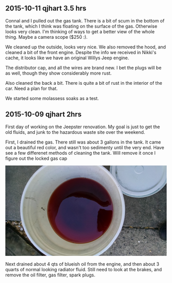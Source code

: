 ## 2015-10-11 qjhart 3.5 hrs

Connal and I pulled out the gas tank.  There is a bit of scum in the bottom of the tank, which I think was floating on the surface of the gas.  Otherwise looks very clean.  I'm thinking of ways to get a better view of the whole thing.  Maybe a camera scope ($250 :).

We cleaned up the outside, looks very nice.  We also removed the hood, and cleaned a bit of the front engine.  Despite the info we received in Nikki's cache, it looks like we have an original Willys Jeep engine. 

The distributor cap, and all the wires are brand new. I bet the plugs will be as well, though they show considerably more rust.

Also cleaned the back a bit.  There is quite a bit of rust in the interior of the car.  Need a plan for that.

We started some molassess soaks as a test.



## 2015-10-09 qjhart 2hrs

First day of working on the Jeepster renovation.  My goal is just to get the old fluids, and junk to the hazardous waste site over the weekend.

First, I drained the gas.  There still was about 3 gallons in the tank.  It came out a beautiful red color, and wasn't too sedimenty until the very end.  Have see a few differenet methods of cleaning the tank.  Will remove it once I figure out the locked gas cap

![Drained Gas](images/drained_gas.jpg)

Next drained about 4 qts of blueish oil from the engine, and then about 3 quarts of normal looking radiator fluid.  Still need to look at the brakes, and remove the oil filter, gas filter, spark plugs.
